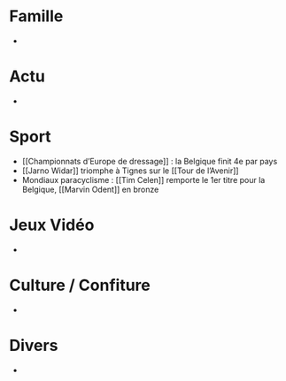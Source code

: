 # Famille
- 
# Actu
- 
# Sport
- [[Championnats d’Europe de dressage]] : la Belgique finit 4e par pays
- [[Jarno Widar]] triomphe à Tignes sur le [[Tour de l’Avenir]]
- Mondiaux paracyclisme : [[Tim Celen]] remporte le 1er titre pour la Belgique, [[Marvin Odent]] en bronze
# Jeux Vidéo
- 
# Culture / Confiture
- 
# Divers
- 
